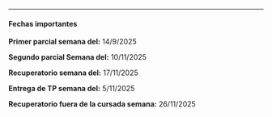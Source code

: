 -- -
#### **Fechas importantes**
**Primer parcial semana del:** 14/9/2025

**Segundo parcial Semana del:** 10/11/2025

**Recuperatorio semana del:** 17/11/2025

**Entrega de TP semana del:** 5/11/2025

**Recuperatorio fuera de la cursada semana:** 26/11/2025